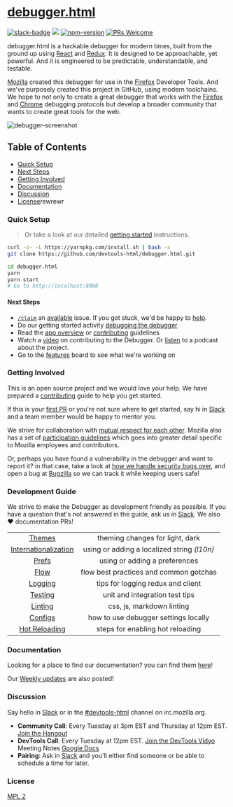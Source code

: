 # [debugger.html][website]

[website]: http://firefox-dev.tools/debugger.html/

[![slack-badge]][slack] ![][ci-status] [![npm-version]][npm-package] [![PRs Welcome]][make-a-pull-request]

debugger.html is a hackable debugger for modern times, built from the ground up using [React] and [Redux]. It is designed to be approachable, yet powerful. And it is engineered to be predictable, understandable, and testable.

[Mozilla] created this debugger for use in the [Firefox] Developer Tools. And we've purposely created this project in GitHub, using modern toolchains. We hope to not only to create a great debugger that works with the [Firefox][firefox-rdp] and [Chrome][chrome-rdp] debugging protocols but develop a broader community that wants to create great tools for the web.

![debugger-screenshot]

## Table of Contents

* [Quick Setup](#quick-setup)
* [Next Steps](#next-steps)
* [Getting Involved](#getting-involved)
* [Documentation](#documentation)
* [Discussion](#discussion)
* [License](#license)rewrewr

### Quick Setup

> Or take a look at our detailed [getting started][getting-started] instructions.

```bash
curl -o- -L https://yarnpkg.com/install.sh | bash -s
git clone https://github.com/devtools-html/debugger.html.git

cd debugger.html
yarn
yarn start
# Go to http://localhost:8000
```

#### Next Steps

* [`/claim`][cl] an [available] issue. If you get stuck, we'd be happy to [help].
* Do our getting started activity [debugging the debugger][first-activity]
* Read the [app overview][app-overview] or [contributing][contributing] guidelines
* Watch a [video][getting-started-screencast] on contributing to the Debugger. Or [listen][changelog] to a podcast about the project.
* Go to the [features][tracking] board to see what we're working on

### Getting Involved

This is an open source project and we would love your help. We have prepared a [contributing] guide to help you get started.

If this is your [first PR][make-a-pull-request] or you're not sure where to get started,
say hi in [Slack][slack] and a team member would be happy to mentor you.

We strive for collaboration with [mutual respect for each other][contributing]. Mozilla also has a set of [participation guidelines] which goes into greater detail specific to Mozilla employees and contributors.

Or, perhaps you have found a vulnerability in the debugger and want to report it? in that case, take
a look at [how we handle security bugs over][vulnerabilities], and open a bug at [Bugzilla][bugzilla] so we can track it while keeping users safe!

### Development Guide

We strive to make the Debugger as development friendly as possible. If you have a question that's not answered in the guide, ask us in [Slack][slack]. We also :heart: documentation PRs!

|                        |                                             |
| :--------------------: | :-----------------------------------------: |
|        [Themes]        |       theming changes for light, dark       |
| [Internationalization] | using or adding a localized string _(l10n)_ |
|        [Prefs]         |        using or adding a preferences        |
|         [Flow]         |   flow best practices and common gotchas    |
|       [Logging]        |      tips for logging redux and client      |
|       [Testing]        |       unit and integration test tips        |
|       [Linting]        |          css, js, markdown linting          |
|       [Configs]        |    how to use debugger settings locally     |
|    [Hot Reloading]     |      steps for enabling hot reloading       |

### Documentation

Looking for a place to find our documentation? you can find them
[here][docs]!

Our [Weekly updates][weekly-updates] are also posted!

### Discussion

Say hello in [Slack][slack] or in the [#devtools-html][irc-devtools-html] channel on irc.mozilla.org.

* **Community Call**: Every Tuesday at 3pm EST and Thursday at 12pm EST. [Join the Hangout][community-call]
* **DevTools Call**: Every Tuesday at 12pm EST. [Join the DevTools Vidyo][vidyo] Meeting Notes [Google Docs][google-docs]
* **Pairing**: Ask in [Slack][slack] and you'll either find someone or be able to schedule a time for later.

### License

[MPL 2](./LICENSE)

[react]: https://facebook.github.io/react/
[redux]: http://redux.js.org/
[mozilla]: https://www.mozilla.org/
[firefox]: https://www.mozilla.org/firefox/
[firefox-rdp]: https://wiki.mozilla.org/Remote_Debugging_Protocol
[chrome-rdp]: https://chromedevtools.github.io/debugger-protocol-viewer/1-2/
[slack-badge]: https://devtools-html-slack.herokuapp.com/badge.svg
[slack]: https://devtools-html-slack.herokuapp.com/
[debugger-screenshot]: https://shipusercontent.com/47aaaa7a6512691f964101bfb0832abe/Screen%20Shot%202017-08-15%20at%202.34.05%20PM.png
[ci-status]: https://circleci.com/gh/devtools-html/debugger.html.svg??&style=shield
[npm-version]: https://img.shields.io/npm/v/debugger.html.svg
[npm-package]: https://www.npmjs.com/package/debugger.html
[prs welcome]: https://img.shields.io/badge/PRs-welcome-brightgreen.svg?style=flat-square
[make-a-pull-request]: http://makeapullrequest.com
[getting-started]: ./docs/getting-setup.md
[contributing]: ./.github/CONTRIBUTING.md
[getting-started-screencast]: ./docs/videos.md
[available]: https://github.com/devtools-html/debugger.html/labels/available
[app-overview]: ./docs/debugger-html-react-redux-overview.md
[first-activity]: ./docs/debugging-the-debugger.md
[tracking]: https://github.com/devtools-html/debugger.html/projects/10
[help]: ./docs/local-development.md#getting-help
[participation guidelines]: https://www.mozilla.org/en-US/about/governance/policies/participation/
[irc-devtools-html]: irc://irc.mozilla.org/devtools-html
[community-call]: https://appear.in/debugger.html
[devtools-call]: https://wiki.mozilla.org/DevTools
[bugzilla]: https://bugzilla.mozilla.org/query.cgi
[vulnerabilities]: https://www.mozilla.org/en-US/about/governance/policies/security-group/bugs/
[vidyo]: https://v.mozilla.com/flex.html?roomdirect.html&key=n9vJUD3L1vRMHKQC5OCNRT3UBjw
[changelog]: https://changelog.com/podcast/247
[docs]: https://devtools-html.github.io/debugger.html/docs/
[weekly-updates]: https://devtools-html.github.io/debugger.html/docs/updates
[configs]: ./docs/local-development.md#configs
[hot reloading]: ./docs/local-development.md#hot-reloading-fire
[themes]: ./docs/local-development.md#themes
[internationalization]: ./docs/local-development.md#internationalization
[prefs]: ./docs/local-development.md#prefs
[flow]: ./docs/local-development.md#flow
[logging]: ./docs/local-development.md#logging
[testing]: ./docs/local-development.md#testing
[linting]: ./docs/local-development.md#linting
[google-docs]: https://docs.google.com/document/d/146p7Y8Ues_AKjj4ReWCk6InOPWe3C3Koy6EQ1qnYKNM/edit
[cl]: ./docs/issues.md#claiming-issues
